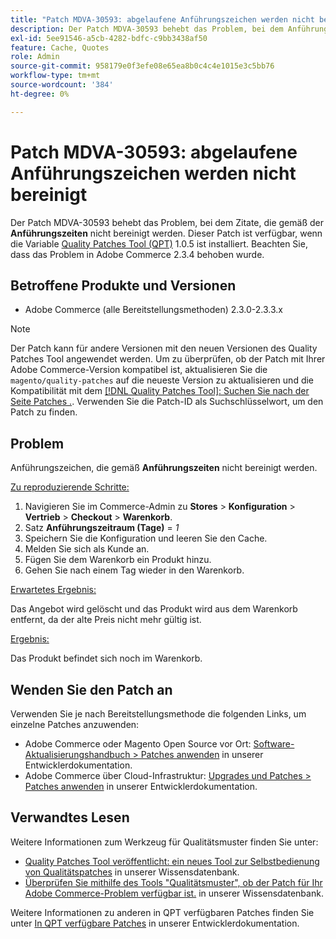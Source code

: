 ```yaml
---
title: "Patch MDVA-30593: abgelaufene Anführungszeichen werden nicht bereinigt"
description: Der Patch MDVA-30593 behebt das Problem, bei dem Anführungszeichen, die gemäß der Einstellung **Anführungszeitraum** abgelaufen sind, nicht bereinigt werden. Dieser Patch ist verfügbar, wenn das [Quality Patches Tool (QPT)](/help/announcements/adobe-commerce-announcements/magento-quality-patches-released-new-tool-to-self-serve-quality-patches.md) 1.0.5 installiert ist. Beachten Sie, dass das Problem in Adobe Commerce 2.3.4 behoben wurde.
exl-id: 5ee91546-a5cb-4282-bdfc-c9bb3438af50
feature: Cache, Quotes
role: Admin
source-git-commit: 958179e0f3efe08e65ea8b0c4c4e1015e3c5bb76
workflow-type: tm+mt
source-wordcount: '384'
ht-degree: 0%

---
```


# Patch MDVA-30593: abgelaufene Anführungszeichen werden nicht bereinigt

Der Patch MDVA-30593 behebt das Problem, bei dem Zitate, die gemäß der **Anführungszeiten** nicht bereinigt werden. Dieser Patch ist verfügbar, wenn die Variable [Quality Patches Tool (QPT)](/help/announcements/adobe-commerce-announcements/magento-quality-patches-released-new-tool-to-self-serve-quality-patches.md) 1.0.5 ist installiert. Beachten Sie, dass das Problem in Adobe Commerce 2.3.4 behoben wurde.

## Betroffene Produkte und Versionen

* Adobe Commerce (alle Bereitstellungsmethoden) 2.3.0-2.3.3.x

>[!NOTE]
>
>Der Patch kann für andere Versionen mit den neuen Versionen des Quality Patches Tool angewendet werden. Um zu überprüfen, ob der Patch mit Ihrer Adobe Commerce-Version kompatibel ist, aktualisieren Sie die `magento/quality-patches` auf die neueste Version zu aktualisieren und die Kompatibilität mit dem [[!DNL Quality Patches Tool]: Suchen Sie nach der Seite Patches .](https://devdocs.magento.com/quality-patches/tool.html#patch-grid). Verwenden Sie die Patch-ID als Suchschlüsselwort, um den Patch zu finden.

## Problem

Anführungszeichen, die gemäß **Anführungszeiten** nicht bereinigt werden.

<u>Zu reproduzierende Schritte:</u>

1. Navigieren Sie im Commerce-Admin zu **Stores** > **Konfiguration** > **Vertrieb** > **Checkout** > **Warenkorb**.
1. Satz **Anführungszeitraum (Tage)** = *1*
1. Speichern Sie die Konfiguration und leeren Sie den Cache.
1. Melden Sie sich als Kunde an.
1. Fügen Sie dem Warenkorb ein Produkt hinzu.
1. Gehen Sie nach einem Tag wieder in den Warenkorb.

<u>Erwartetes Ergebnis:</u>

Das Angebot wird gelöscht und das Produkt wird aus dem Warenkorb entfernt, da der alte Preis nicht mehr gültig ist.

<u>Ergebnis:</u>

Das Produkt befindet sich noch im Warenkorb.

## Wenden Sie den Patch an

Verwenden Sie je nach Bereitstellungsmethode die folgenden Links, um einzelne Patches anzuwenden:

* Adobe Commerce oder Magento Open Source vor Ort: [Software-Aktualisierungshandbuch > Patches anwenden](https://devdocs.magento.com/guides/v2.4/comp-mgr/patching/mqp.html) in unserer Entwicklerdokumentation.
* Adobe Commerce über Cloud-Infrastruktur: [Upgrades und Patches > Patches anwenden](https://devdocs.magento.com/cloud/project/project-patch.html) in unserer Entwicklerdokumentation.

## Verwandtes Lesen

Weitere Informationen zum Werkzeug für Qualitätsmuster finden Sie unter:

* [Quality Patches Tool veröffentlicht: ein neues Tool zur Selbstbedienung von Qualitätspatches](/help/announcements/adobe-commerce-announcements/magento-quality-patches-released-new-tool-to-self-serve-quality-patches.md) in unserer Wissensdatenbank.
* [Überprüfen Sie mithilfe des Tools &quot;Qualitätsmuster&quot;, ob der Patch für Ihr Adobe Commerce-Problem verfügbar ist.](/help/support-tools/patches-available-in-qpt-tool/check-patch-for-magento-issue-with-magento-quality-patches.md) in unserer Wissensdatenbank.

Weitere Informationen zu anderen in QPT verfügbaren Patches finden Sie unter [In QPT verfügbare Patches](https://devdocs.magento.com/quality-patches/tool.html#patch-grid) in unserer Entwicklerdokumentation.
